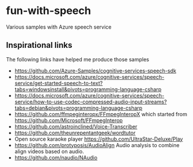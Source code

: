 # fun-with-speech
Various samples with Azure speech service

## Inspirational links

The following links have helped me produce those samples

- https://github.com/Azure-Samples/cognitive-services-speech-sdk
- https://docs.microsoft.com/azure/cognitive-services/speech-service/get-started-speech-to-text?tabs=windowsinstall&pivots=programming-language-csharp 
- https://docs.microsoft.com/azure/cognitive-services/speech-service/how-to-use-codec-compressed-audio-input-streams?tabs=debian&pivots=programming-language-csharp
- https://github.com/ffmpeginteropx/FFmpegInteropX which started from https://github.com/Microsoft/FFmpegInterop
- https://github.com/astroinclined/Voice-Transcriber
- https://github.com/theunrepentantgeek/wordtutor
- Open source karaoke player https://github.com/UltraStar-Deluxe/Play
- https://github.com/protyposis/AudioAlign Audio analysis to combine align videos based on audio.
- https://github.com/naudio/NAudio
